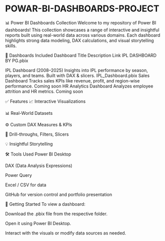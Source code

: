 # POWAR-BI-DASHBOARDS-PROJECT
📊 Power BI Dashboards Collection
Welcome to my repository of Power BI dashboards! This collection showcases a range of interactive and insightful reports built using real-world data across various domains. Each dashboard highlights strong data modeling, DAX calculations, and visual storytelling skills.

<h>
📌 Dashboards Included
Dashboard Title	Description	Link IPL DASHBOARD BY PG.pbix

  IPL Dashboard (2008–2025)	Insights into IPL performance by season, players, and teams. Built with DAX & slicers.	IPL_Dashboard.pbix
Sales Dashboard	Tracks sales KPIs like revenue, profit, and region-wise performance.	Coming soon
HR Analytics Dashboard	Analyzes employee attrition and HR metrics.	Coming soon

✅ Features
📈 Interactive Visualizations

📊 Real-World Datasets

⚙️ Custom DAX Measures & KPIs

🧩 Drill-throughs, Filters, Slicers

💡 Insightful Storytelling

🛠️ Tools Used
Power BI Desktop

DAX (Data Analysis Expressions)

Power Query

Excel / CSV for data

GitHub for version control and portfolio presentation

🚀 Getting Started
To view a dashboard:

Download the .pbix file from the respective folder.

Open it using Power BI Desktop.

Interact with the visuals or modify data sources as needed.


